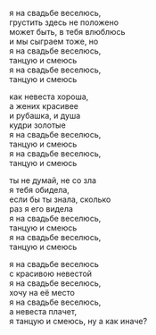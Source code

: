 я на свадьбе веселюсь,  
грустить здесь не положено  
может быть, в тебя влюблюсь  
и мы сыграем тоже, но  
я на свадьбе веселюсь,  
танцую и смеюсь  
я на свадьбе веселюсь,  
танцую и смеюсь  

как невеста хороша,  
а жених красивее  
и рубашка, и душа  
кудри золотые   
я на свадьбе веселюсь,  
танцую и смеюсь  
я на свадьбе веселюсь,  
танцую и смеюсь  

ты не думай, не со зла  
я тебя обидела,  
если бы ты знала, сколько  
раз я его видела  
я на свадьбе веселюсь,  
танцую и смеюсь  
я на свадьбе веселюсь,  
танцую и смеюсь  

я на свадьбе веселюсь  
с красивою невестой  
я на свадьбе веселюсь,  
хочу на её место  
я на свадьбе веселюсь,  
а невеста плачет,  
я танцую и смеюсь,
ну а как иначе?  
